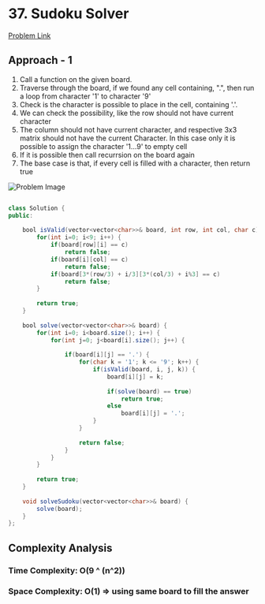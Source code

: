 # 37. Sudoku Solver

[Problem Link](https://leetcode.com/problems/sudoku-solver/)

## Approach - 1

1. Call a function on the given board.
2. Traverse through the board, if we found any cell containing, ".", then run a loop from  character '1' to character '9'
3. Check is the character is possible to place in the cell, containing '.'.
4. We can check the possibility, like the row should not have current character
5. The column should not have current character, and respective 3x3 matrix should not have the current Character. In this case only it is possible to assign the character '1...9' to empty cell
6. If it is possible then call recurrsion on the board again
7. The base case is that, if every cell is filled with a character, then return true

![Problem Image](https://lh6.googleusercontent.com/K6GqbUp1oiY3S01bZtxY6S7N8GCiLBke55d46BJ0fm2Eia8EDU284lyfWHoJ4kE_T0xpPh-ZU-GwNiCZ6Z9RtPDWqUJSBSHYp3PQFLulvIufpuI5dQnoz3Mr1TWZ4nF9S0idTtwM)

```Java

class Solution {
public:
    
    bool isValid(vector<vector<char>>& board, int row, int col, char c) {
        for(int i=0; i<9; i++) {
            if(board[row][i] == c)
                return false;
            if(board[i][col] == c)
                return false;
            if(board[3*(row/3) + i/3][3*(col/3) + i%3] == c)
                return false;
        }
        
        return true;
    }
    
    bool solve(vector<vector<char>>& board) {
        for(int i=0; i<board.size(); i++) {
            for(int j=0; j<board[i].size(); j++) {
                
                if(board[i][j] == '.') {
                    for(char k = '1'; k <= '9'; k++) {
                        if(isValid(board, i, j, k)) {
                            board[i][j] = k;
                            
                            if(solve(board) == true) 
                                return true;
                            else
                                board[i][j] = '.';
                        }
                    }
                    
                    return false;
                }
            }
        }
        
        return true;
    }
    
    void solveSudoku(vector<vector<char>>& board) {
        solve(board);
    }
};


```

## Complexity Analysis

### Time Complexity: O(9 ^ (n^2))
### Space Complexity: O(1) => using same board to fill the answer



